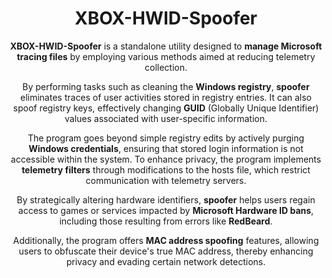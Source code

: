 <h1 align="center">XBOX-HWID-Spoofer</h1>

<p align="center">
  <strong>XBOX-HWID-Spoofer</strong> is a standalone utility designed to <strong>manage Microsoft tracing files</strong> by employing various methods aimed at reducing telemetry collection.
</p>
<p align="center">
  By performing tasks such as cleaning the <strong>Windows registry</strong>, <strong>spoofer</strong> eliminates traces of user activities stored in registry entries. It can also spoof registry keys, effectively changing <strong>GUID</strong> (Globally Unique Identifier) values associated with user-specific information.
</p>
<p align="center">
  The program goes beyond simple registry edits by actively purging <strong>Windows credentials</strong>, ensuring that stored login information is not accessible within the system. To enhance privacy, the program implements <strong>telemetry filters</strong> through modifications to the hosts file, which restrict communication with telemetry servers.
</p>
<p align="center">
  By strategically altering hardware identifiers, <strong>spoofer</strong> helps users regain access to games or services impacted by <strong>Microsoft Hardware ID bans</strong>, including those resulting from errors like <strong>RedBeard</strong>.
</p>
<p align="center">
  Additionally, the program offers <strong>MAC address spoofing</strong> features, allowing users to obfuscate their device's true MAC address, thereby enhancing privacy and evading certain network detections.
</p>
